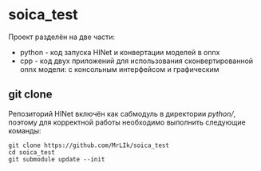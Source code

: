 # soica_test
Проект разделён на две части:  
* python - код запуска HINet и конвертации моделей в onnx
* cpp - код двух приложений для использования сконвертированной onnx модели: с консольным интерфейсом и графическим  
## git clone
Репозиторий HINet включён как сабмодуль в директории *python/*, поэтому для корректной работы необходимо выполнить следующие команды:
```
git clone https://github.com/MrLIk/soica_test
cd soica_test
git submodule update --init
```
